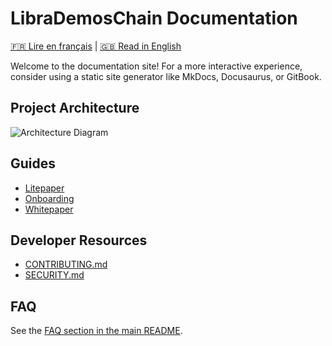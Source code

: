 # LibraDemosChain Documentation

[🇫🇷 Lire en français](./fr/README.md) | [🇬🇧 Read in English](./en/README.md)

Welcome to the documentation site! For a more interactive experience, consider using a static site generator like MkDocs, Docusaurus, or GitBook.

## Project Architecture

![Architecture Diagram](architecture_diagram.png)

## Guides
- [Litepaper](LITEPAPER.md)
- [Onboarding](ONBOARDING.md)
- [Whitepaper](whitepaper.md)

## Developer Resources
- [CONTRIBUTING.md](../CONTRIBUTING.md)
- [SECURITY.md](../SECURITY.md)

## FAQ
See the [FAQ section in the main README](../README.md#faq).
